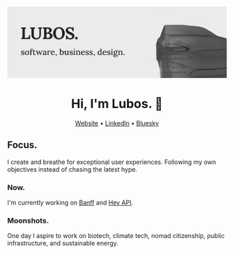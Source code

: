 <img src="https://raw.githubusercontent.com/mrlubos/mrlubos/master/banner.jpg" alt="banner that says Lubos - software, business, design alongside a wireframe model of Tesla Model X">

<h1 align="center">Hi, I'm Lubos. 👋</h1>

<p align="center">
    <a href="https://lmen.us">Website</a> •
    <a href="https://linkedin.com/in/mrlubos">LinkedIn</a> •
    <a href="https://bsky.app/profile/lmen.us">Bluesky</a>
</p>

## Focus.

I create and breathe for exceptional user experiences. Following my own objectives instead of chasing the latest hype.

### Now.

I'm currently working on [Banff](https://www.banffadvisors.com/) and [Hey API](https://heyapi.dev/).

### Moonshots.

One day I aspire to work on biotech, climate tech, nomad citizenship, public infrastructure, and sustainable energy.
